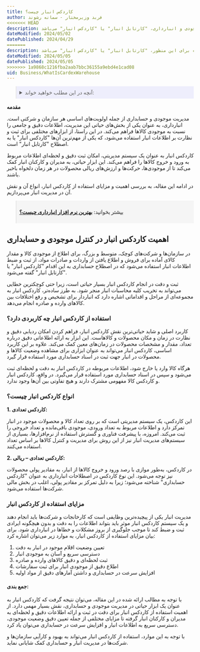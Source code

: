 ```yaml
---
title: کاردکس انبار چیست؟
author: فربد وزیرمختار - سمانه رشوند
<<<<<<< HEAD
description: یکی از ابزارهای مورد استفاده برای مدیریت موجودی و انبارداری، "کارتابل انبار" یا "کاردکس انبار" می‌باشد.
dateModified: 2024/05/02
datePublished: 2024/04/29
=======
description: در دنیای امروز، مدیریت موجودی و انبارداری به عنوان اولویت‌های اساسی هر سازمان محسوب می‌شوند. از جمله ابزارهای مورد استفاده برای این منظور، "کارتابل انبار" یا "کاردکس انبار" می‌باشد.
dateModified: 2024/05/05
datePublished: 2024/05/05
>>>>>>> 1a9868c1216fba2aab7bbc36155a9ebd4e1cad08
uid: Business/WhatIsCardexWarehouse
---
```


<blockquote style="background-color:#eeeefc; padding:0.5rem">
<details>
  <summary>آنچه در این مطلب خواهید خواند:</summary>
  <ul>
     <li>اهمیت کاردکس انبار در کنترل موجودی و حسابداری</li>
      <li>استفاده از کاردکس انبار چه کاربردی دارد؟</li>
      <li>انواع کاردکس انبار چیست؟</li>
      <li>مزایای استفاده از کاردکس انبار</li>
      <li>جمع بندی</li>
    </ul>
</details>
</blockquote>

**مقدمه**

مدیریت موجودی و حسابداری از جمله اولویت‌های اساسی هر سازمان و شرکتی است. انبارداری، به عنوان یکی از بخش‌های حیاتی این مدیریت، اطلاعات دقیق و جامعی را نسبت به موجودی کالاها فراهم می‌کند. در این راستا، از ابزارهای مختلفی برای ثبت و نظارت بر اطلاعات انبار استفاده می‌شود، که یکی از مهم‌ترین آن‌ها "کاردکس انبار" یا به اصطلاح "کارتابل انبار" است.

کاردکس انبار به عنوان یک سیستم مدیریتی، امکان ثبت دقیق و لحظه‌ای اطلاعات مربوط به ورود و خروج کالاها را فراهم می‌کند. این ابزار حیاتی، به مدیران و کارکنان انبار کمک می‌کند تا از موجودی‌ها، حرکت‌ها و ارزش‌های ریالی محصولات در هر زمان دلخواه باخبر باشند. 

در ادامه این مقاله، به بررسی اهمیت و مزایای استفاده از کاردکس انبار، انواع آن و نقش آن در مدیریت انبار می‌پردازیم.


<blockquote style="background-color:#f5f5f5; padding:0.5rem">
<p><strong>بیشتر بخوانید: <a href="https://www.hooshkar.com/Software/Sayan/Module/Inventory" target="_blank">بهترین نرم افزار انبارداری چیست؟
</a></p></strong></blockquote>

## اهمیت کاردکس انبار در کنترل موجودی و حسابداری 

در سازمان‌ها و شرکت‌های کوچک، متوسط و بزرگ، برای اطلاع از موجودی کالا و مقدار کالای آماده برای فروش و اطلاع یافتن از واردات و صادرات مواد، از ثبت و ضبط اطلاعات انبار استفاده می‌شود که در اصطلاح حسابداری به این اقدام "کاردکس انبار" یا "کارتابل انبار" گفته می‌شود.

ثبت و دقت در انجام کاردکس انبار بسیار حیاتی است، زیرا حتی کوچکترین خطایی می‌تواند به تخریب کلیه محاسبات انبار منجر شود. به طرز ساده‌تر، کاردکس انبار به مجموعه‌ای از مراحل و اقداماتی اشاره دارد که انباردار برای تشخیص و رفع اختلافات بین کالاهای وارده و صادره انجام می‌دهد.

### استفاده از کاردکس انبار چه کاربردی دارد؟

کاربرد اصلی و شاید حیاتی‌ترین نقش کاردکس انبار، فراهم کردن امکان ردیابی دقیق و نظارت در زمان و مکان محصولات و کالاهاست. این ابزار به ارائه اطلاعاتی دقیق درباره تعداد، مقدار و مشخصات محصولات در زمان‌های معین کمک می‌کند. علاوه بر این کاربرد اساسی، کاردکس انبار می‌تواند به عنوان ابزاری برای مشاهده وضعیت کالاها و محصولات در انبار جهت ثبت در اسناد حسابداری مورد استفاده قرار گیرد. 

هرگاه کالا وارد یا خارج شود، اطلاعات مربوطه در کاردکس انبار به دقت و لحظه‌ای ثبت می‌شود و سپس در اسناد حسابداری مورد استفاده قرار می‌گیرد. در واقع، کاردکس انبار و کاردکس کالا مفهومی مشترک دارند و هیچ تفاوتی بین آن‌ها وجود ندارد.

### انواع کاردکس انبار چیست؟ 

**1.	کاردکس تعدادی:**

این کاردکس، یک سیستم مدیریتی است که بر روی تعداد کالا و محصولات موجود در انبار تمرکز دارد و اطلاعات مربوط به تعداد ورودی، موجودی باقی‌مانده و تعداد خروجی را ثبت می‌کند. امروزه، با پیشرفت فناوری و گسترش استفاده از نرم‌افزارها، بسیاری از سیستم‌های مدیریت انبار نیز از این روش برای مدیریت و کنترل کالاها بر اساس تعداد استفاده می‌کنند.

**2.	کاردکس تعدادی – ریالی:** 

در کاردکس، به‌طور موازی با رصد ورود و خروج کالاها از انبار، به مقادیر پولی محصولات نیز توجه می‌شود. این نوع کاردکس در اصطلاحات انبارداری به عنوان "کاردکس حسابداری" شناخته می‌شود؛ زیرا به دلیل تمرکز بر مقادیر پولی، اغلب در بخش مالی شرکت‌ها استفاده می‌شود.


### مزایای استفاده از کاردکس انبار
مدیریت انبار یکی از پیچیده‌ترین وظایفی است که کارخانجات و شرکت‌ها باید انجام دهند و یک سیستم کاردکس انبار موثر باید بتواند اطلاعات را به دقت و بدون هیچگونه ایرادی ثبت و ضبط کند تا موجب جلوگیری از بروز مشکلات و خطاها در انبارداری شود. برای بیان مزایای استفاده از کاردکس انبار، به موارد زیر می‌توان اشاره کرد:

1. تعیین وضعیت اقلام موجود در انبار به دقت
2. دسترسی سریع و آسان به موجودی انبار
3. ثبت لحظه‌ای و دقیق کالاهای وارده و صادره
4. اطلاع دقیق از موجودی انبار برای ثبت سفارشات
5. افزایش سرعت در حسابداری و داشتن آمارهای دقیق از مواد اولیه


#### جمع بندی: 

با توجه به مطالب ارائه شده در این مقاله، می‌توان نتیجه گرفت که کاردکس انبار به عنوان یک ابزار حیاتی در مدیریت موجودی و حسابداری، نقش بسیار مهمی دارد. از اهمیت استفاده از کاردکس انبار برای دقت در ثبت و ارائه اطلاعات دقیق و لحظه‌ای به مدیران و کارکنان انبار گرفته تا مزایای مختلفی از جمله تعیین دقیق وضعیت موجودی، دسترسی سریع به اطلاعات انبار و افزایش سرعت در حسابداری می‌توان یاد کرد.

با توجه به این موارد، استفاده از کاردکس انبار می‌تواند به بهبود و کارآیی سازمان‌ها و شرکت‌ها در مدیریت انبار و حسابداری کمک شایانی نماید.

